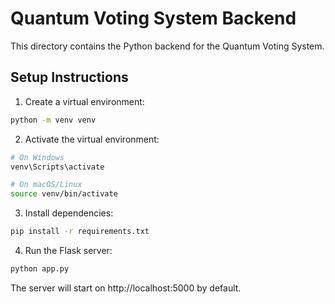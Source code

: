 
# Quantum Voting System Backend

This directory contains the Python backend for the Quantum Voting System.

## Setup Instructions

1. Create a virtual environment:
```bash
python -m venv venv
```

2. Activate the virtual environment:
```bash
# On Windows
venv\Scripts\activate

# On macOS/Linux
source venv/bin/activate
```

3. Install dependencies:
```bash
pip install -r requirements.txt
```

4. Run the Flask server:
```bash
python app.py
```

The server will start on http://localhost:5000 by default.

